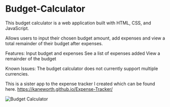# Budget-Calculator
This budget calculator is a web application built with HTML, CSS, and JavaScript.

Allows users to input their chosen budget amount, add expenses and view a total remainder of their budget after expenses.

Features:
Input budget and expenses
See a list of expenses added
View a remainder of the budget

Known Issues:
The budget calculator does not currently support multiple currencies.

This is a sister app to the expense tracker I created which can be found here. https://kaneworth.github.io/Expense-Tracker/

![Budget Calculator](https://user-images.githubusercontent.com/115714856/210535437-3a5a6381-55eb-4d41-9874-43eaddc5e267.png)
